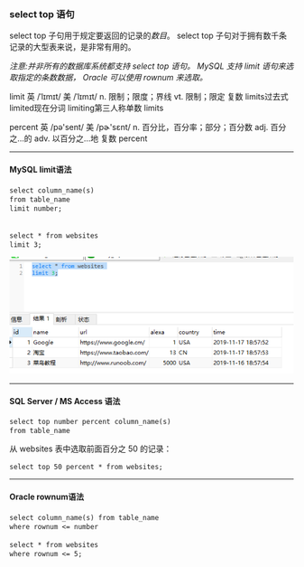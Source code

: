 ### select top 语句

select top 子句用于规定要返回的记录的*数目*。
select top 子句对于拥有数千条记录的大型表来说，是非常有用的。

*注意:并非所有的数据库系统都支持 select top 语句。 MySQL 支持 limit 语句来选取指定的条数数据， Oracle 可以使用 rownum 来选取。*

limit 英 /ˈlɪmɪt/  美 /ˈlɪmɪt/ n. 限制；限度；界线
vt. 限制；限定 复数 limits过去式 limited现在分词 limiting第三人称单数 limits

percent 英 /pə'sent/  美 /pɚ'sɛnt/ n. 百分比，百分率；部分；百分数  adj. 百分之…的 adv. 以百分之…地 复数 percent


---
#### MySQL limit语法
```MySql
select column_name(s)
from table_name
limit number;


select * from websites
limit 3;
```
<img src='./img/select_top_limit.png' />


---
#### SQL Server / MS Access 语法
```MySql
select top number percent column_name(s)
from table_name
```

从 websites 表中选取前面百分之 50 的记录：
```MySql
select top 50 percent * from websites;
```

---
#### Oracle rownum语法
```MySql
select column_name(s) from table_name
where rownum <= number

select * from websites
where rownum <= 5;
```

